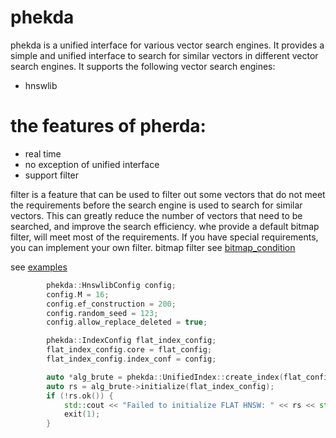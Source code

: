 # phekda

phekda is a unified interface for various vector search engines. It provides a simple and unified interface to search for
similar vectors in different vector search engines. It supports the following vector search engines:

* hnswlib

# the features of pherda:

* real time
* no exception of unified interface
* support filter

filter is a feature that can be used to filter out some vectors that do not meet the requirements before the search engine is used to search for similar vectors. This can greatly reduce the number of vectors that need to be searched, and improve the search efficiency.
whe provide a default bitmap filter, will meet most of the requirements. If you have special requirements, you can implement your own filter.
bitmap filter see [bitmap_condition](phekda/conditions/bitmap_condition.h)

see [examples](examples/hnswlib/mt_filter_example.cc)

```c++
        phekda::HnswlibConfig config;
        config.M = 16;
        config.ef_construction = 200;
        config.random_seed = 123;
        config.allow_replace_deleted = true;

        phekda::IndexConfig flat_index_config;
        flat_index_config.core = flat_config;
        flat_index_config.index_conf = config;

        auto *alg_brute = phekda::UnifiedIndex::create_index(flat_config.index_type);
        auto rs = alg_brute->initialize(flat_index_config);
        if (!rs.ok()) {
            std::cout << "Failed to initialize FLAT HNSW: " << rs << std::endl;
            exit(1);
        }
        
```